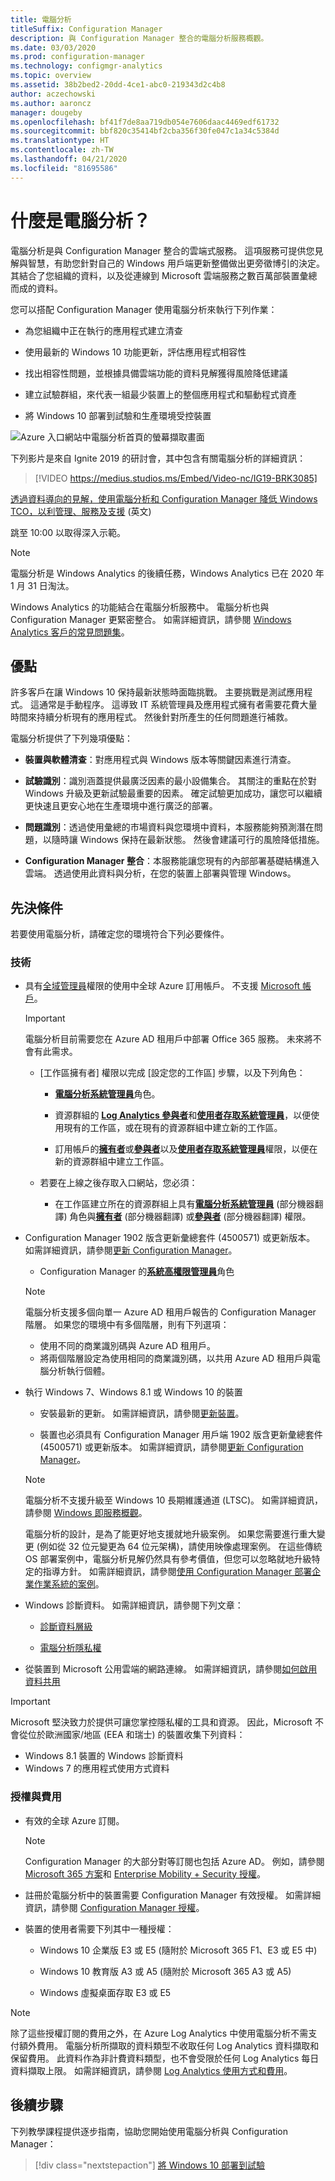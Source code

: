 ```yaml
---
title: 電腦分析
titleSuffix: Configuration Manager
description: 與 Configuration Manager 整合的電腦分析服務概觀。
ms.date: 03/03/2020
ms.prod: configuration-manager
ms.technology: configmgr-analytics
ms.topic: overview
ms.assetid: 38b2bed2-20dd-4ce1-abc0-219343d2c4b8
author: aczechowski
ms.author: aaroncz
manager: dougeby
ms.openlocfilehash: bf41f7de8aa719db054e7606daac4469edf61732
ms.sourcegitcommit: bbf820c35414bf2cba356f30fe047c1a34c5384d
ms.translationtype: HT
ms.contentlocale: zh-TW
ms.lasthandoff: 04/21/2020
ms.locfileid: "81695586"
---
```

# <a name="what-is-desktop-analytics"></a>什麼是電腦分析？

電腦分析是與 Configuration Manager 整合的雲端式服務。 這項服務可提供您見解與智慧，有助您針對自己的 Windows 用戶端更新整備做出更旁徵博引的決定。 其結合了您組織的資料，以及從連線到 Microsoft 雲端服務之數百萬部裝置彙總而成的資料。

您可以搭配 Configuration Manager 使用電腦分析來執行下列作業：  

- 為您組織中正在執行的應用程式建立清查  

- 使用最新的 Windows 10 功能更新，評估應用程式相容性  

- 找出相容性問題，並根據具備雲端功能的資料見解獲得風險降低建議  

- 建立試驗群組，來代表一組最少裝置上的整個應用程式和驅動程式資產  

- 將 Windows 10 部署到試驗和生產環境受控裝置  

![Azure 入口網站中電腦分析首頁的螢幕擷取畫面](media/portal-home.png)

下列影片是來自 Ignite 2019 的研討會，其中包含有關電腦分析的詳細資訊：

> [!VIDEO https://medius.studios.ms/Embed/Video-nc/IG19-BRK3085]

[透過資料導向的見解，使用電腦分析和 Configuration Manager 降低 Windows TCO，以利管理、服務及支援](https://myignite.techcommunity.microsoft.com/sessions/81689?source=sessions) (英文)

跳至 10:00 以取得深入示範。

> [!Note]  
> 電腦分析是 Windows Analytics 的後續任務，Windows Analytics 已在 2020 年 1 月 31 日淘汰。
>
> Windows Analytics 的功能結合在電腦分析服務中。 電腦分析也與 Configuration Manager 更緊密整合。 如需詳細資訊，請參閱 [Windows Analytics 客戶的常見問題集](faq.md#existing-windows-analytics-customers)。

## <a name="benefits"></a>優點

許多客戶在讓 Windows 10 保持最新狀態時面臨挑戰。 主要挑戰是測試應用程式。 這通常是手動程序。 這導致 IT 系統管理員及應用程式擁有者需要花費大量時間來持續分析現有的應用程式。 然後針對所產生的任何問題進行補救。

電腦分析提供了下列幾項優點：

- **裝置與軟體清查**：對應用程式與 Windows 版本等關鍵因素進行清查。  

- **試驗識別**：識別涵蓋提供最廣泛因素的最小設備集合。 其關注的重點在於對 Windows 升級及更新試驗最重要的因素。 確定試驗更加成功，讓您可以繼續更快速且更安心地在生產環境中進行廣泛的部署。  

- **問題識別**：透過使用彙總的市場資料與您環境中資料，本服務能夠預測潛在問題，以隨時讓 Windows 保持在最新狀態。 然後會建議可行的風險降低措施。  

- **Configuration Manager 整合**：本服務能讓您現有的內部部署基礎結構進入雲端。 透過使用此資料與分析，在您的裝置上部署與管理 Windows。  

## <a name="prerequisites"></a>先決條件

若要使用電腦分析，請確定您的環境符合下列必要條件。

### <a name="technical"></a>技術

- 具有[全域管理員](/azure/active-directory/users-groups-roles/directory-assign-admin-roles#company-administrator-permissions)權限的使用中全球 Azure 訂用帳戶。 不支援 [Microsoft 帳戶](https://docs.microsoft.com/windows/security/identity-protection/access-control/microsoft-accounts)。  

    > [!Important]  
    > 電腦分析目前需要您在 Azure AD 租用戶中部署 Office 365 服務。 未來將不會有此需求。

    - [工作區擁有者]  權限以完成 [設定您的工作區]  步驟，以及下列角色：  

      - [**電腦分析系統管理員**](https://docs.microsoft.com/azure/active-directory/users-groups-roles/directory-assign-admin-roles#desktop-analytics-administrator-permissions)角色。

      - 資源群組的 [**Log Analytics 參與者**](https://docs.microsoft.com/azure/role-based-access-control/built-in-roles#log-analytics-contributor)和[**使用者存取系統管理員**](https://docs.microsoft.com/azure/role-based-access-control/built-in-roles#user-access-administrator)，以便使用現有的工作區，或在現有的資源群組中建立新的工作區。

      - 訂用帳戶的[**擁有者**](https://docs.microsoft.com/azure/role-based-access-control/built-in-roles#owner)或[**參與者**](https://docs.microsoft.com/azure/role-based-access-control/built-in-roles#contributor)以及[**使用者存取系統管理員**](https://docs.microsoft.com/azure/role-based-access-control/built-in-roles#user-access-administrator)權限，以便在新的資源群組中建立工作區。  

    - 若要在上線之後存取入口網站，您必須：

      - 在工作區建立所在的資源群組上具有[**電腦分析系統管理員**](https://docs.microsoft.com/azure/active-directory/users-groups-roles/directory-assign-admin-roles#desktop-analytics-administrator-permissions) \(部分機器翻譯\) 角色與[**擁有者**](https://docs.microsoft.com/azure/role-based-access-control/built-in-roles#owner) \(部分機器翻譯\) 或[**參與者**](https://docs.microsoft.com/azure/role-based-access-control/built-in-roles#contributor) \(部分機器翻譯\) 權限。

- Configuration Manager 1902 版含更新彙總套件 (4500571) 或更新版本。 如需詳細資訊，請參閱[更新 Configuration Manager](connect-configmgr.md#bkmk_hotfix)。  

    - Configuration Manager 的[**系統高權限管理員**](../core/understand/fundamentals-of-role-based-administration.md#bkmk_Planroles)角色  

    > [!NOTE]
    > 電腦分析支援多個向單一 Azure AD 租用戶報告的 Configuration Manager 階層。<!-- 4814075 --> 如果您的環境中有多個階層，則有下列選項：
    >
    > - 使用不同的商業識別碼與 Azure AD 租用戶。
    > - 將兩個階層設定為使用相同的商業識別碼，以共用 Azure AD 租用戶與電腦分析執行個體。

- 執行 Windows 7、Windows 8.1 或 Windows 10 的裝置  

    - 安裝最新的更新。 如需詳細資訊，請參閱[更新裝置](enroll-devices.md#update-devices)。  

    - 裝置也必須具有 Configuration Manager 用戶端 1902 版含更新彙總套件 (4500571) 或更新版本。 如需詳細資訊，請參閱[更新 Configuration Manager](connect-configmgr.md#bkmk_hotfix)。  

    > [!Note]  
    > 電腦分析不支援升級至 Windows 10 長期維護通道 (LTSC)。 如需詳細資訊，請參閱 [Windows 即服務概觀](https://docs.microsoft.com/windows/deployment/update/waas-overview#long-term-servicing-channel)。
    >
    > 電腦分析的設計，是為了能更好地支援就地升級案例。 如果您需要進行重大變更 (例如從 32 位元變更為 64 位元架構)，請使用映像處理案例。 在這些傳統 OS 部署案例中，電腦分析見解仍然具有參考價值，但您可以忽略就地升級特定的指導方針。 如需詳細資訊，請參閱[使用 Configuration Manager 部署企業作業系統的案例](../osd/deploy-use/scenarios-to-deploy-enterprise-operating-systems.md)。

- Windows 診斷資料。 如需詳細資訊，請參閱下列文章：  

    - [診斷資料層級](enable-data-sharing.md#diagnostic-data-levels)  

    - [電腦分析隱私權](privacy.md)  

- 從裝置到 Microsoft 公用雲端的網路連線。 如需詳細資訊，請參閱[如何啟用資料共用](enable-data-sharing.md)  

> [!Important]
> Microsoft 堅決致力於提供可讓您掌控隱私權的工具和資源。 因此，Microsoft 不會從位於歐洲國家/地區 (EEA 和瑞士) 的裝置收集下列資料：
>
> - Windows 8.1 裝置的 Windows 診斷資料
> - Windows 7 的應用程式使用方式資料

### <a name="licensing-and-costs"></a>授權與費用

- 有效的全球 Azure 訂閱。

    > [!NOTE]
    > Configuration Manager 的大部分對等訂閱也包括 Azure AD。 例如，請參閱 [Microsoft 365 方案](https://www.microsoft.com/microsoft-365/compare-all-microsoft-365-plans)和 [Enterprise Mobility + Security 授權](https://www.microsoft.com/licensing/product-licensing/enterprise-mobility-security)。

- 註冊於電腦分析中的裝置需要 Configuration Manager 有效授權。 如需詳細資訊，請參閱 [Configuration Manager 授權](../core/understand/product-and-licensing-faq.md)。

- 裝置的使用者需要下列其中一種授權：

  - Windows 10 企業版 E3 或 E5 (隨附於 Microsoft 365 F1、E3 或 E5 中)

  - Windows 10 教育版 A3 或 A5 (隨附於 Microsoft 365 A3 或 A5)

  - Windows 虛擬桌面存取 E3 或 E5  

> [!NOTE]
> 除了這些授權訂閱的費用之外，在 Azure Log Analytics 中使用電腦分析不需支付額外費用。 電腦分析所擷取的資料類型不收取任何 Log Analytics 資料擷取和保留費用。 此資料作為非計費資料類型，也不會受限於任何 Log Analytics 每日資料擷取上限。 如需詳細資訊，請參閱 [Log Analytics 使用方式和費用](https://docs.microsoft.com/azure/azure-monitor/platform/manage-cost-storage)。

## <a name="next-steps"></a>後續步驟

下列教學課程提供逐步指南，協助您開始使用電腦分析與 Configuration Manager：
  
> [!div class="nextstepaction"]
> [將 Windows 10 部署到試驗](tutorial-windows10.md)
